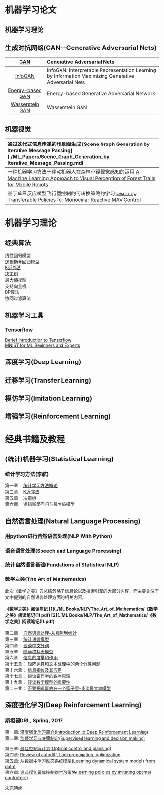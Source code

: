 # 机器学习论文                                    
## 机器学习理论                    
## 生成对抗网络(GAN--Generative Adversarial Nets)
| [GAN](./ML_Papers/Generative_Adversarial_Networks.md.md) | Generative Adversarial Nets              |
| :--------------------------------------: | :--------------------------------------- |
| [InfoGAN](./ML_Papers/InfoGAN_Interpretable_Representation_Learning_by_Information_Maximizing_GAN.md) | InfoGAN: Interpretable Representation Learning by Information Maximizing Generative Adversarial Nets |
| [Energy-based GAN](./ML_Papers/Energy-based_Generative_Adversarial_Network.md) | Energy-based Generative Adversarial Network |
| [Wasserstein GAN](./ML_Papers/Wasserstein_GAN.md) | Wasserstein GAN                          |
## 机器视觉
| 通过迭代式信息传递的场景图生成  [Scene Graph Generation by Iterative Message Passing](./ML_Papers/Scene_Graph_Generation_by Iterative_Message_Passing.md) |
| :--------------------------------------- |
| 一种机器学习方法于移动机器人在森林小径视觉感知的运用  [A Machine Learning Approach to Visual Perception of Forest Trails for Mobile Robots](./ML_Papers/A_Machine_Learning_Approach_to_Visual_Perception_of_Forest_Trails_for_Mobile_Robots.md) |
| 基于单目反应微型飞行器控制的可转换策略的学习  [Learning Transferable Policies for Monocular Reactive MAV Control](./ML_Papers/Learning_Transferable_Policies_for_Monocular_Reactive_MAV_Control.md) |
# 机器学习理论
## 经典算法
线性回归模型       
逻辑斯蒂回归模型                                    
[K近邻法](./ML_Theories/K近邻法.md)                           
[决策树](./ML_Theories/决策树.md)                                      
最大熵模型                                
支持向量机    
BP算法    
协同过滤算法    

## 机器学习工具
### Tensorflow
[Berief Introduction to Tensorflow](./ML_Theories/Tensorflow/introduction_to_tensorflow.md)                   
[MNIST for ML Beginners and Experts](./ML_Theories/Tensorflow/MNIST_for_ML_Beginners.md)                  

## 深度学习(Deep Learning)
## 迁移学习(Transfer Learning)
## 模仿学习(Imitation Learning)
## 增强学习(Reinforcement Learning)

# 经典书籍及教程
## (统计)机器学习(Statistical Learning)
### 统计学习方法(李航)
第一章： [统计学习方法概论](./ML_Books/Statistical_Learning/统计学习方法概论.pdf)  
第三章： [K近邻法](./ML_Books/Statistical_Learning/K近邻法.pdf)  
第五章： [决策树](./ML_Theories/决策树.md)  
第六章： [逻辑斯蒂回归与最大熵模型](./ML_Books/Statistical_Learning/逻辑斯蒂回归与最大熵模型.md)  
## 自然语言处理(Natural Language Processing)
### 用python进行自然语言处理(NLP With Python)
### 语音语言处理(Speech and Language Processing)
### 统计自然语言基础(Fundations of Statistical NLP)
### 数学之美(The Art of Mathematics)
此次《数学之美》的总结忽略了信息论以及搜索引擎的大部分内容，而主要关注于文中提到的自然语言处理方面的相关内容。

#### **《数学之美》阅读笔记**     [1](./ML Books/NLP/The_Art_of_Mathematics/《数学之美》阅读笔记(1).pdf)     [2](./ML Books/NLP/The_Art_of_Mathematics/《数学之美》阅读笔记(1).pdf)

第二章： [自然语言处理-从规则到统计](./ML_Books/NLP/The_Art_of_Mathematics/自然语言处理-从规则到统计.md)  
第三章： [统计语言模型](./ML_Books/NLP/The_Art_of_Mathematics/统计语言模型.md)  
第四章： [谈谈中文分词](./ML_Books/NLP/The_Art_of_Mathematics/谈谈中文分词.md)  
第五章： [隐马尔科夫模型](./ML_Books/NLP/The_Art_of_Mathematics/隐马尔科夫模型.md)  
第六章： [信息的度量和作用](./ML_Books/NLP/The_Art_of_Mathematics/信息的度量和作用.md)  
第十五章： [矩阵运算和文本处理中的两个分类问题](./ML_Books/NLP/The_Art_of_Mathematics/矩阵运算和文本处理中的两个分类问题.md)  
第十六章： [信息指纹及其应用](./ML_Books/NLP/The_Art_of_Mathematics/信息指纹及其应用.md)  
第十七章： [谈谈密码学的数学原理](./ML_Books/NLP/The_Art_of_Mathematics/谈谈密码学的数学原理.md)  
第十九章： [谈谈数学模型的重要性](./ML_Books/NLP/The_Art_of_Mathematics/数学模型的重要性.md)  
第二十章： [不要把鸡蛋放在一个篮子里-谈谈最大熵模型](./ML_Books/NLP/The_Art_of_Mathematics/不要把鸡蛋放在一个篮子里--谈谈最大熵模型.md)  


## 深度强化学习(Deep Reinforcement Learning)
### 斯坦福DRL, Spring, 2017
第一章: [深度强化学习简介(Introduction to Deep Reinforcement Learning)](./ML_Class/Stanford_DRL/DRL简介.md)    
第二章: [监督学习与决策制定(Supervised learning and decision making)](./ML_Class/Stanford_DRL/监督学习与决策制定.md)   

第三章: [最佳控制与计划(Optimal control and planning)](./ML_Class/Stanford_DRL/最佳控制与计划.md)                     
第四章: [Review of autodiff, backpropagation, optimization](./ML_Class/Stanford_DRL/autodiff_backpropagation_and_optimization.md)      
第五章: [从数据中学习动态系统模型(Learning dynamical system models from data)](./ML_Class/Stanford_DRL/从数据中学习动态系统模型.md)    
第六章: [通过模仿最优控制器学习策略(learning policies by imitating optimal controllers)](./ML_Class/Stanford_DRL/通过模仿最优控制器学习策略.md)                    



未完待续   
   
